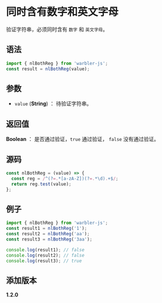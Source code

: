 # 同时含有数字和英文字母

验证字符串，必须同时含有 `数字` 和 `英文字母`。

## 语法

```js
import { nlBothReg } from 'warbler-js';
const result = nlBothReg(value);
```

## 参数

- `value` (**String**) ： 待验证字符串。

## 返回值

**Boolean** ： 是否通过验证，`true` 通过验证， `false` 没有通过验证。

## 源码

```js
const nlBothReg = (value) => {
  const reg = /^(?=.*[a-zA-Z])(?=.*\d).+$/;
  return reg.test(value);
};
```

## 例子

```js
import { nlBothReg } from 'warbler-js';
const result1 = nlBothReg('1');
const result2 = nlBothReg('aa');
const result3 = nlBothReg('3aa');

console.log(result1); // false
console.log(result2); // false
console.log(result3); // true
```

## 添加版本

**1.2.0**

